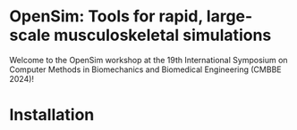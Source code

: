 # OpenSim: Tools for rapid, large-scale musculoskeletal simulations

Welcome to the OpenSim workshop at the 19th International Symposium on Computer Methods in Biomechanics and Biomedical Engineering (CMBBE 2024)!

# Installation

